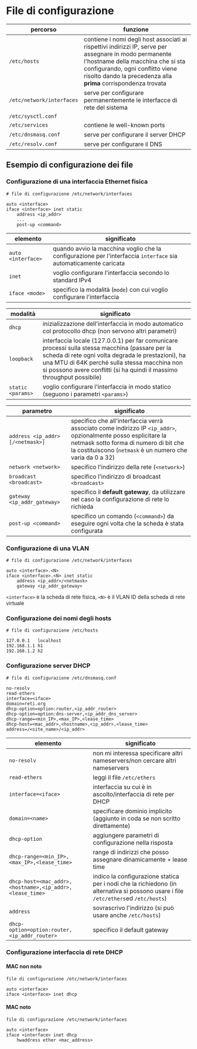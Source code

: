 # File di configurazione

| percorso                  | funzione                                                                                                                                                                                                                                          |
| ------------------------- | ------------------------------------------------------------------------------------------------------------------------------------------------------------------------------------------------------------------------------------------------- |
| `/etc/hosts`              | contiene i nomi degli host associati ai rispettivi indirizzi IP, serve per assegnare in modo permanente l'hostname della macchina che si sta configurando, ogni conflitto viene risolto dando la precedenza alla **prima** corrispondenza trovata |
| `/etc/network/interfaces` | serve per configurare permanentemente le interfacce di rete del sistema                                                                                                                                                                           |
| `/etc/sysctl.conf`        |                                                                                                                                                                                                                                                   |
| `/etc/services`           | contiene le well-known ports                                                                                                                                                                                                                      |
| `/etc/dnsmasq.conf`       | serve per configurare il server DHCP                                                                                                                                                                                                              |
| `/etc/resolv.conf` | serve per configurare il DNS |
## Esempio di configurazione dei file

### Configurazione di una interfaccia Ethernet fisica

```
# file di configurazione /etc/network/interfaces

auto <interface>
iface <interface> inet static
	address <ip_addr>
	...
	post-up <command>
```

| elemento           | significato                                                                                                      |
| ------------------ | ---------------------------------------------------------------------------------------------------------------- |
| `auto <interface>` | quando avvio la macchina voglio che la configurazione per l'interfaccia `interface` sia automaticamente caricata |
| `inet`             | voglio configurare l'interfaccia secondo lo standard IPv4                                                        |
| `iface <mode>`     | specifico la modalità (`mode`) con cui voglio configurare l'interfaccia                                          |

| modalità          | significato                                                                                                                                                                                                                                                                      |
| ----------------- | -------------------------------------------------------------------------------------------------------------------------------------------------------------------------------------------------------------------------------------------------------------------------------- |
| `dhcp`            | inizializzazione dell'interfaccia in modo automatico col protocollo dhcp (non servono altri parametri)                                                                                                                                                                           |
| `loopback`        | interfaccia locale (127.0.0.1) per far comunicare processi sulla stessa macchina (passare per la scheda di rete ogni volta degrada le prestazioni), ha una MTU di 64K perché sulla stessa macchina non si possono avere conflitti (si ha quindi il massimo throughput possibile) |
| `static <params>` | voglio configurare l'interfaccia in modo statico (seguono i parametri `<params>`)                                                                                                                                                                                                |

| parametro                       | significato                                                                                                                                                                                                           |
| ------------------------------- | --------------------------------------------------------------------------------------------------------------------------------------------------------------------------------------------------------------------- |
| `address <ip_addr>[/<netmask>]` | specifico che all'interfaccia verrà associato come indirizzo IP `<ip_addr>`, opzionalmente posso esplicitare la netmask sotto forma di numero di bit che la costituiscono (`netmask` è un numero che varia da 0 a 32) |
| `network <network>`             | specifico l'indirizzo della rete (`<network>`)                                                                                                                                                                        |
| `broadcast <broadcast>`         | specifico l'indirizzo di broadcast `<broadcast>`                                                                                                                                                                      |
| `gateway <ip_addr_gateway>`     | specifico il **default gateway**, da utilizzare nel caso la configurazione di rete lo richieda                                                                                                                        |
| `post-up <command>`             | specifico un comando (`<command>`) da eseguire ogni volta che la scheda è stata configurata                                                                                                                           |

### Configurazione di una VLAN

```
# file di configurazione /etc/network/interfaces

auto <interface>.<N>
iface <interface>.<N> inet static
	address <ip_addr>/<netmask>
	gateway <ip_addr_gateway>
```

`<interface>` è la scheda di rete fisica, `<N>` è il VLAN ID della scheda di rete virtuale
### Configurazione dei nomi degli hosts

```
# file di configurazione /etc/hosts

127.0.0.1   localhost
192.168.1.1 h1
192.168.1.2 h2
```

### Configurazione server DHCP

```
# file di configurazione /etc/dnsmasq.conf

no-resolv
read-ethers
interface=<iface>
domain=reti.org
dhcp-option=option:router,<ip_addr_router>
dhcp-option=option:dns-server,<ip_addr_dns_server>
dhcp-range=<min_IP>,<max_IP>,<lease_time>
dhcp-host=<mac_addr>,<hostname>,<ip_addr>,<lease_time>
address=/<site_name>/<ip_addr>
```

| elemento                                                 | significato                                                                                                                         |
| -------------------------------------------------------- | ----------------------------------------------------------------------------------------------------------------------------------- |
| `no-resolv`                                              | non mi interessa specificare altri nameservers/non cercare altri nameservers                                                        |
| `read-ethers`                                            | leggi il file `/etc/ethers`                                                                                                         |
| `interface=<iface>`                                      | interfaccia su cui è in ascolto/interfaccia di rete per DHCP                                                                        |
| `domain=<name>`                                          | specificare dominio implicito (aggiunto in coda se non scritto direttamente)                                                        |
| `dhcp-option`                                            | aggiungere parametri di configurazione nella risposta                                                                               |
| `dhcp-range=<min_IP>,<max_IP>,<lease_time>`              | range di indirizzi che posso assegnare dinamicamente + lease time                                                                   |
| `dhcp-host=<mac_addr>,<hostname>,<ip_addr>,<lease_time>` | indico la configurazione statica per i nodi che la richiedono (in alternativa si possono usare i file `/etc/ethers`ed `/etc/hosts`) |
| `address`                                                | sovrascrivo l'indirizzo (si può usare anche `/etc/hosts`)                                                                           |
| `dhcp-option=option:router,<ip_addr_router>`             | specifico il default gateway                                                                                                        |

### Configurazione interfaccia di rete DHCP

#### MAC non noto

```
file di configurazione /etc/network/interfaces

auto <interface>
iface <interface> inet dhcp
```

#### MAC noto

```
file di configurazione /etc/network/interfaces

auto <interface>
iface <interface> inet dhcp
	hwaddress ether <mac_address>
```

